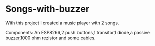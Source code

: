 # Songs-with-buzzer
With this project I created a music player with 2 songs.

Components:
An ESP8266,2 push buttons,1 transitor,1 diode,a passive buzzer,1000 ohm rezistor and some cables.
